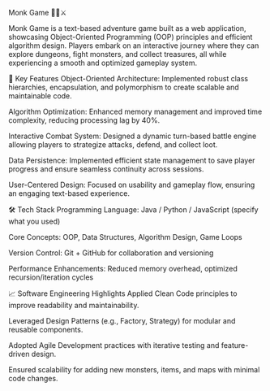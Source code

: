 Monk Game 🧘‍♂️⚔️


Monk Game is a text-based adventure game built as a web application, showcasing Object-Oriented Programming (OOP) principles and efficient algorithm design. Players embark on an interactive journey where they can explore dungeons, fight monsters, and collect treasures, all while experiencing a smooth and optimized gameplay system.



🚀 Key Features
Object-Oriented Architecture: Implemented robust class hierarchies, encapsulation, and polymorphism to create scalable and maintainable code.

Algorithm Optimization: Enhanced memory management and improved time complexity, reducing processing lag by 40%.

Interactive Combat System: Designed a dynamic turn-based battle engine allowing players to strategize attacks, defend, and collect loot.

Data Persistence: Implemented efficient state management to save player progress and ensure seamless continuity across sessions.

User-Centered Design: Focused on usability and gameplay flow, ensuring an engaging text-based experience.



🛠️ Tech Stack
Programming Language: Java / Python / JavaScript (specify what you used)

Core Concepts: OOP, Data Structures, Algorithm Design, Game Loops

Version Control: Git + GitHub for collaboration and versioning

Performance Enhancements: Reduced memory overhead, optimized recursion/iteration cycles



📈 Software Engineering Highlights
Applied Clean Code principles to improve readability and maintainability.

Leveraged Design Patterns (e.g., Factory, Strategy) for modular and reusable components.

Adopted Agile Development practices with iterative testing and feature-driven design.

Ensured scalability for adding new monsters, items, and maps with minimal code changes.
